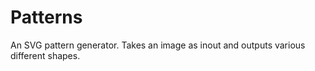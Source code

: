 # Patterns

An SVG pattern generator. Takes an image as inout and outputs various different shapes.
